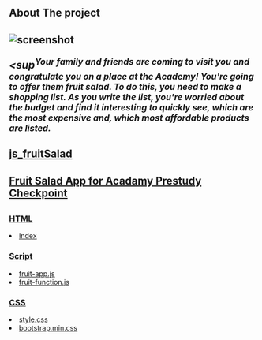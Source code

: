 <h2>About The project<h2>
  
  ![screenshot](https://user-images.githubusercontent.com/74466178/135825801-ddf31f70-e91f-4d36-b115-5db5560c2c4b.png)

  <i><sup<sup>Your family and friends are coming to visit you and congratulate you on a place at the Academy! You're going to offer them fruit salad. To do this, you need to make a shopping list. As you write the list, you're worried about the budget and find it interesting to quickly see, which are the most expensive and, which most affordable products are listed.</sup></sup></i>
  


  
<h2><u>js_fruitSalad<u></h2>
<h2><u>Fruit Salad App for Acadamy Prestudy Checkpoint</u><h2>

  <h3>HTML</h3>
<li> <a href="">Index</a></li>

  
  <h3>Script</h3>
<li> <a href="">fruit-app.js</a></li>
<li> <a href="">fruit-function.js</a></li>
 
  
  <h3>CSS</h3>
<li><a href="">style.css</a></li>
<li><a href="">bootstrap.min.css</a></li>

 
 
